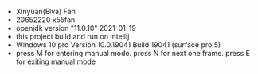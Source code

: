 - Xinyuan(Elva) Fan  
- 20652220 x55fan
- openjdk version "11.0.10" 2021-01-19
- this project build and run on Intellij
- Windows 10 pro Version 10.0.19041 Build 19041
  (surface pro 5)
- press M for entering manual mode.  press N for next one frame. press E for exiting manual mode
